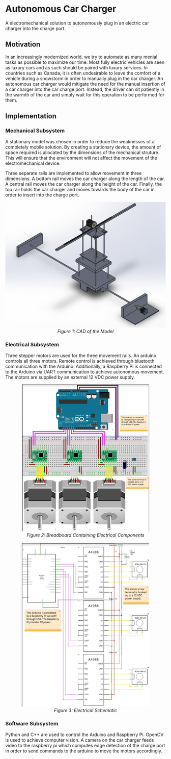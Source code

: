 # Autonomous Car Charger
A electromechanical solution to autonomously plug in an electric car charger into the charge port.

## Motivation
In an increasingly modernized world, we try to automate as many menial tasks as possible to maximize our time. Most fully electric vehicles are seen as luxury cars and as such should be paired with luxury services. In countries such as Canada, it is often undesirable to leave the comfort of a vehicle during a snowstorm in order to manually plug in the car charger. An autonomous car charger would mitigate the need for the manual insertion of a car charger into the car charge port. Instead, the driver can sit patiently in the warmth of the car and simply wait for this operation to be performed for them.

## Implementation
### Mechanical Subsystem
A stationary model was chosen in order to reduce the weaknesses of a completely mobile solution. By creating a stationary device, the amount of space required is allocated by the dimensions of the mechanical struture. This will ensure that the environment will not affect the movement of the electromechanical device. 

Three separate rails are implemented to allow movement in three dimensions. A bottom rail moves the car charger along the length of the car. A central rail moves the car charger along the height of the car. Finally, the top rail holds the car charger and moves towards the body of the car in order to insert into the charge port. 

<p align="center">
    <img src="images/model.png" alt="Model" width="600"><br/>
    <em>Figure 1: CAD of the Model</em>
</p>

### Electrical Subsystem
Three stepper motors are used for the three movement rails. An arduino controls all three motors. Remote control is achieved through bluetooth communication with the Arduino. Additionally, a Raspberry Pi is connected to the Arduino via UART communication to achieve autonomous movement. The motors are supplied by an external 12 VDC power supply. 

<p align="center">
    <img src="images/breadboard.png" alt="Breadboard" width="400"><br/>
    <em>Figure 2: Breadboard Containing Electrical Components</em><br/><br/>
    <img src="images/electrical.png" alt="Electrical" width="400"><br/>
    <em>Figure 3: Electrical Schematic</em>
</p>

### Software Subsystem
Python and C++ are used to control the Arduino and Raspberry Pi. OpenCV is used to achieve computer vision. A camera on the car charger feeds video to the raspberry pi which computes edge detection of the charge port in order to send commands to the arduino to move the motors accordingly. 